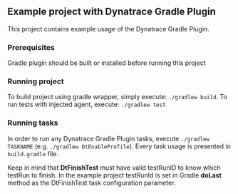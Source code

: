 ## Example project with Dynatrace Gradle Plugin

This project contains example usage of the Dynatrace Gradle Plugin.

### Prerequisites

Gradle plugin should be built or installed before running this project

### Running project

To build project using gradle wrapper, simply execute: `./gradlew build`.
To run tests with injected agent, execute: `./gradlew test`

### Running tasks

In order to run any Dynatrace Gradle Plugin tasks, execute `./gradlew TASKNAME` (e.g. `./gradlew DtEnableProfile`).
Every task usage is presented in `build.gradle` file.

Keep in mind that **DtFinishTest** must have valid testRunID to know which testRun to finish. In the example project testRunId is set in Gradle **doLast** method as the DtFinishTest task configuration parameter.
